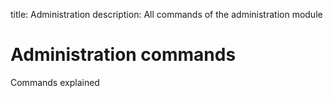title: Administration
description: All commands of the administration module

# Administration commands

Commands explained